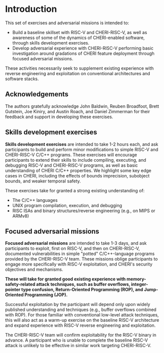 # Introduction

This set of exercises and adversarial missions is intended to:

- Build a baseline skillset with RISC-V and CHERI-RISC-V, as well as awareness of some of the dynamics of CHERI-enabled software, through skills development exercises.
- Develop adversarial experience with CHERI-RISC-V performing basic investigation around gradations of CHERI feature deployment through focused adversarial missions.

These activities necessarily seek to supplement existing experience
with reverse engineering and exploitation on conventional architectures
and software stacks.

## Acknowledgements

The authors gratefully acknowledge John Baldwin, Reuben Broadfoot, Brett Gutstein, Joe Kiniry, and Austin Roach, and Daniel Zimmerman for their feedback and support in developing these exercises.

## Skills development exercises

**Skills development exercises** are intended to take 1-2 hours each,
and ask participants to build and perform minor modifications to simple
RISC-V and CHERI-RISC-V C/C++ programs. These exercises will encourage
participants to extend their skills to include compiling, executing,
and debugging RISC-V and CHERI-RISC-V programs, as well as basic
understanding of CHERI C/C++ properties. We highlight some key edge
cases in CHERI, including the effects of bounds imprecision, subobject
bounds, and weaker temporal safety.

These exercises take for granted a strong existing understanding of:
- The C/C++ languages
- UNIX program compilation, execution, and debugging
- RISC ISAs and binary structures/reverse engineering (e.g., on MIPS or ARMv8)

## Focused adversarial missions
**Focused adversarial missions** are intended to take
1-3 days, and ask participants to exploit, first on RISC-V, and
then on CHERI-RISC-V, documented vulnerabilities in simple "potted"
C/C++-language programs provided by the CHERI-RISC-V team. These
missions oblige participants to engage more specifically with RISC-V
exploitation, and CHERI's security objectives and mechanisms.

**These will take for granted good existing experience with
memory-safety-related attack techniques, such as buffer overflows,
integer-pointer type confusion, Return-Oriented Programming (ROP), and
Jump-Oriented Programming (JOP).**

Successful exploitation by the participant will depend only upon
widely published understanding and techniques (e.g., buffer overflows
combined with ROP). For those familiar with conventional low-level
attack techniques, this will also act as a warm-up exercise on the
baseline RISC-V architecture and expand experience with RISC-V reverse
engineering and exploitation.

The CHERI-RISC-V team will confirm exploitability for the RISC-V binary
in advance. A participant who is unable to complete the baseline
RISC-V attack is unlikely to be effective in similar work targeting
CHERI-RISC-V.
